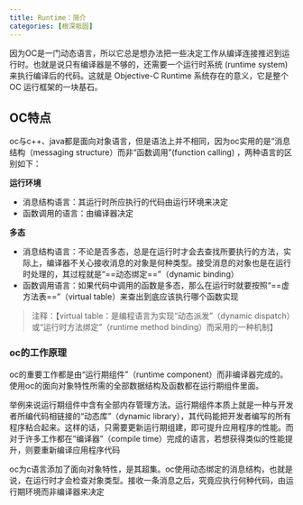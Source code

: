 ```yaml
---
title: Runtime：简介
categories: [根深柢固]
---
```


因为OC是一门动态语言，所以它总是想办法把一些决定工作从编译连接推迟到运行时。也就是说只有编译器是不够的，还需要一个运行时系统 (runtime system) 来执行编译后的代码。这就是 Objective-C Runtime 系统存在的意义，它是整个 OC 运行框架的一块基石。


## OC特点
oc与c++、java都是面向对象语言，但是语法上并不相同，因为oc实用的是“消息结构（messaging structure）而非“函数调用”(function calling) ，两种语言的区别如下：

**运行环境**

- 消息结构语言：其运行时所应执行的代码由运行环境来决定
- 函数调用的语言：由编译器决定

**多态**

- 消息结构语言：不论是否多态，总是在运行时才会去查找所要执行的方法，实际上，编译器不关心接收消息的对象是何种类型。接受消息的对象也是在运行时处理的，其过程就是“==动态绑定==”（dynamic binding）
- 函数调用语言：如果代码中调用的函数是多态，那么在运行时就要按照“==虚方法表==”（virtual table）来查出到底应该执行哪个函数实现

> 注释：【virtual table：是编程语言为实现“动态派发”（dynamic dispatch）或“运行时方法绑定”（runtime method binding）而采用的一种机制】

### oc的工作原理
oc的重要工作都是由“运行期组件”（runtime component）而非编译器完成的。使用oc的面向对象特性所需的全部数据结构及函数都在运行期组件里面。

举例来说运行期组件中含有全部内存管理方法。运行期组件本质上就是一种与开发者所编代码相链接的“动态库”（dynamic library），其代码能把开发者编写的所有程序粘合起来。这样的话，只需要更新运行期组建，即可提升应用程序的性能。而对于许多工作都在“编译器”（compile time）完成的语言，若想获得类似的性能提升，则要重新编译应用程序代码

oc为c语言添加了面向对象特性，是其超集。oc使用动态绑定的消息结构，也就是说，在运行时才会检查对象类型。接收一条消息之后，究竟应执行何种代码，由运行期环境而非编译器来决定

